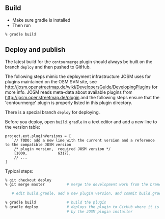 ## Build

* Make sure gradle is installed 
* Then run

```bash
% gradle build
```

## Deploy and publish

The latest build for the `contourmerge` plugin should always be built on the branch `deploy`
and then pushed to GitHub. 

The following steps mimic the deployment infrastructure JOSM uses for plugins maintained
on the OSM SVN site, see <http://josm.openstreetmap.de/wiki/DevelopersGuide/DevelopingPlugins>
for more info. JOSM reads meta-data about available plugins from <http://josm.openstreetmap.de/plugin>
and the following steps ensure that the 'contourmerge' plugin is properly listed in this
plugin directory. 

There is a special branch `deploy` for deploying.   

Before you deploy, open `build.gradle` in a text editor and add a new line to the version table:

```
project.ext.pluginVersions = [
    // TODO: add a new line with the current version and a reference to the compatible JOSM version
    /* plugin version,  required JOSM version */
    [1009,              6317],
    // ...
]
```

Typical steps:

```bash
% git checkout deploy
% git merge master          # merge the development work from the branch 'master'

   # edit build.gradle, add a new plugin version, and commit build.gradle

% gradle build              # build the plugin
% gradle deploy             # deploys the plugin to GitHub where it is picked up
                            # by the JOSM plugin installer
```
